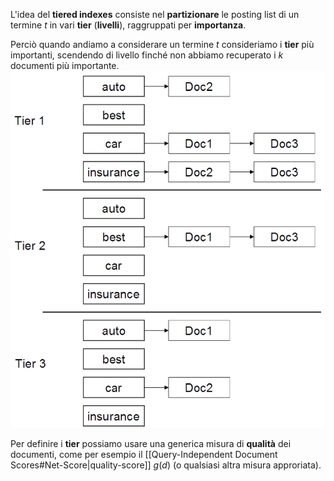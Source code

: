 L'idea del **tiered indexes** consiste nel **partizionare** le posting list di un termine $t$ in vari **tier** (**livelli**), raggruppati per **importanza**.

Perciò quando andiamo a considerare un termine $t$ consideriamo i **tier** più importanti, scendendo di livello finché non abbiamo recuperato i $k$ documenti più importante.
![](./img/IR_tiered_indexes_1.png)

Per definire i **tier** possiamo usare una generica misura di **qualità** dei documenti, come per esempio il [[Query-Independent Document Scores#Net-Score|quality-score]] $g(d)$ (o qualsiasi altra misura approriata).